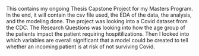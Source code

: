 This contains my ongoing Thesis Capstone Project for my Masters Program. In the end, it will contain the csv file used, the EDA of the data, the analysis, and the modeling done. The project was looking into a Covid dataset from the CDC.
The Research Questions was looking into how the age group of the patients impact the patient requiring hospitilizations. Then I looked into which variables are overall significant that a model could be created to tell whether an incoming patient is at risk of not surviving Covid.
